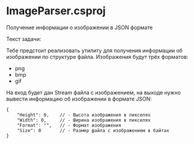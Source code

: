 # ImageParser.csproj
Получение информации о изображении в JSON формате

Текст задачи:

Тебе предстоит реализовать утилиту для получения информации об изображении по структуре файла. Изображения будут трёх форматов:

- png
- bmp
- gif

На вход будет дан Stream файла с изображением, на выходе нужно вывести информацию об изображении в формате JSON:
```
{
    "Height": 0,    // - Высота изображения в пикселях
    "Width": 0,     // - Ширина изображения в пикселях
    "Format": "",   // - Формат изображения
    "Size": 0       // - Размер файла с изображением в байтах
}
```

